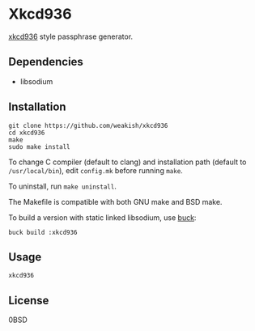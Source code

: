 # Xkcd936

[xkcd936](https://www.xkcd.com/936/) style passphrase generator.

## Dependencies

- libsodium

## Installation

    git clone https://github.com/weakish/xkcd936
    cd xkcd936
    make
    sudo make install

To change C compiler (default to clang) and installation path (default to `/usr/local/bin`),
edit `config.mk` before running `make`.

To uninstall, run `make uninstall`.

The Makefile is compatible with both GNU make and BSD make.

To build a version with static linked libsodium, use [buck]:

    buck build :xkcd936

[buck]: https://buckbuild.com

## Usage

    xkcd936

## License

0BSD
